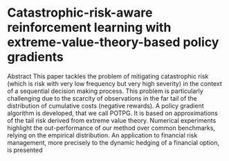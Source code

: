 # Catastrophic-risk-aware reinforcement learning with extreme-value-theory-based policy gradients
Abstract
This paper tackles the problem of mitigating catastrophic risk (which is risk with very
low frequency but very high severity) in the context of a sequential decision making process.
This problem is particularly challenging due to the scarcity of observations in the far tail
of the distribution of cumulative costs (negative rewards). A policy gradient algorithm is
developed, that we call POTPG. It is based on approximations of the tail risk derived from
extreme value theory. Numerical experiments highlight the out-performance of our method
over common benchmarks, relying on the empirical distribution. An application to financial
risk management, more precisely to the dynamic hedging of a financial option, is presented
